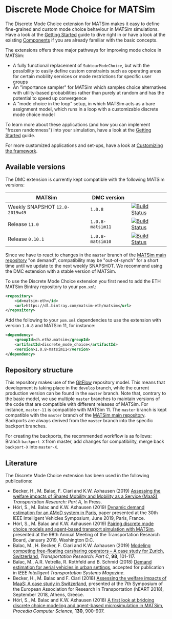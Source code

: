 # Discrete Mode Choice for MATSim

The Discrete Mode Choice extension for MATSim makes it easy to define fine-grained and custom mode choice behaviour in MATSim simulations. Have a look at the [Getting Started](docs/GettingStarted.md) guide to dive right in or have a look at the existing [Components](docs/Components.md) if you are already familiar with the basic concepts.

The extensions offers three major pathways for improving mode choice in MATSim:

- A fully functional replacement of `SubtourModeChoice`, but with the possibility to easily define custom constraints such as operating areas for certain mobility services or mode restrictions for specific user groups
- An "importance sampler" for MATSim which samples choice alternatives with utility-based probabilities rather than purely at random and has the potential to speed up convergence
- A "mode choice in the loop" setup, in which MATSim acts as a bare assignment model, which runs in a loop with a customizable discrete mode choice model

To learn more about these applications (and how you can implement "frozen randomness") into your simulation, have a look at the [Getting Started](docs/GettingStarted.md) guide.

For more customized applications and set-ups, have a look at [Customizing the framework](docs/Customizing.md).

## Available versions

The DMC extension is currently kept compatible with the following MATSim versions:

|MATSim              |DMC version      |               |
|--------------------|-----------------|---------------|
| Weekly SNAPSHOT `12.0-2019w49`            | `1.0.8`           | [![Build Status](https://travis-ci.org/matsim-eth/discrete-mode-choice.svg?branch=master)](https://travis-ci.org/matsim-eth/discrete-mode-choice) |
| Release `11.0`       | `1.0.8-matsim11`  | [![Build Status](https://travis-ci.org/matsim-eth/discrete-mode-choice.svg?branch=master-11)](https://travis-ci.org/matsim-eth/discrete-mode-choice) |
| Release `0.10.1`     | `1.0.8-matsim10`  | [![Build Status](https://travis-ci.org/matsim-eth/discrete-mode-choice.svg?branch=master-10)](https://travis-ci.org/matsim-eth/discrete-mode-choice) |

Since we have to react to changes in the `master` branch of the [MATSim main repository](https://github.com/matsim-org/matsim) "on demand", compatibility may be "out-of-synch" for a short time until we update to the next weekly SNAPSHOT. We recommend using the DMC extension with a stable version of MATSim.

To use the Discrete Mode Choice extension you first need to add the ETH MATSim Bintray repository to your `pom.xml`:

```xml
<repository>
    <id>matsim-eth</id>
    <url>https://dl.bintray.com/matsim-eth/matsim</url>
</repository>
```

Add the following to your `pom.xml` dependencies to use the extension with version `1.0.8` and MATSim 11, for instance:

```xml
<dependency>
    <groupId>ch.ethz.matsim</groupId>
    <artifactId>discrete_mode_choice</artifactId>
    <version>1.0.8-matsim11</version>
</dependency>
```

## Repository structure

This repository makes use of the [GitFlow](https://nvie.com/posts/a-successful-git-branching-model/) repository model. This means that development is taking place in the `develop` branch, while the current production version can be found in the `master` branch. Note that, contrary to the basic model, we use multiple `master` branches to maintain versions of the code that are compatible with different releases of MATSim. For instance, `master-11` is compatible with MATSim 11. The `master` branch is kept compatible with the `master` branch of the [MATSim main repository](https://github.com/matsim-org/matsim). Backports are always derived from the `master` branch into the specific backport branches.

For creating the backports, the recommended workflow is as follows: Branch `backport-X` from master, add changes for compatibility, merge back `backport-X` into `master-X`.

## Literature

The Discrete Mode Choice extension has been used in the following publications:

- Becker, H., M. Balac, F. Ciari and K.W. Axhausen (2019) [Assessing the welfare impacts of Shared Mobility and Mobility as a Service (MaaS)](https://www.sciencedirect.com/science/article/pii/S0965856418311212), *Transportation Research: Part A*, In Press.
- Hörl, S., M. Balac and K.W. Axhausen (2019) [Dynamic demand estimation for an AMoD system in Paris](https://ieeexplore.ieee.org/document/8814051), paper presented at the 30th IEEE Intelligent Vehicles Symposium, June 2019, Paris, France.
- Hörl, S., M. Balac and K.W. Axhausen (2019) [Pairing discrete mode choice models and agent-based transport simulation with MATSim](https://www.research-collection.ethz.ch/handle/20.500.11850/303667), presented at the 98th Annual Meeting of the Transportation Research Board, January 2019, Washington D.C.
- Balac, M., H. Becker, F. Ciari and K.W. Axhausen (2019) [Modeling competing free-floating carsharing operators – A case study for Zurich, Switzerland](https://www.sciencedirect.com/science/article/pii/S0968090X18316656), *Transportation Research: Part C*, **98**, 101-117.
- Balac, M., A.R. Vetrella, R. Rothfeld and B. Schmid (2018) [Demand estimation for aerial vehicles in urban settings](https://www.research-collection.ethz.ch/bitstream/handle/20.500.11850/274798/ab1355.pdf), accepted for publication in *IEEE Intelligent Transportation Systems Magazine*.
- Becker, H., M. Balac and F. Ciari (2018) [Assessing the welfare impacts of MaaS: A case study in Switzerland](https://www.research-collection.ethz.ch/handle/20.500.11850/320799), presented at the 7th Symposium of the European Association for Research in Transportation (hEART 2018), September 2018, Athens, Greece.
- Hörl, S., M. Balac and K.W. Axhausen (2018) [A first look at bridging discrete choice modeling and agent-based microsimulation in MATSim](https://www.sciencedirect.com/science/article/pii/S1877050918304496?via%3Dihub), *Procedia Computer Science*, **130**, 900-907.
